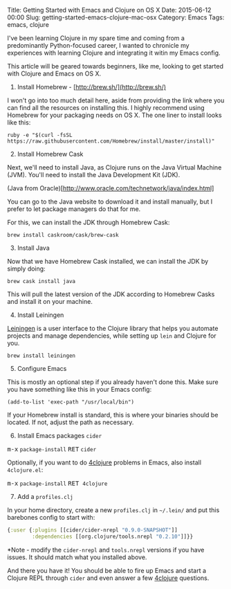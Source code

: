 Title: Getting Started with Emacs and Clojure on OS X
Date: 2015-06-12 00:00
Slug: getting-started-emacs-clojure-mac-osx
Category: Emacs
Tags: emacs, clojure


I've been learning Clojure in my spare time and coming from a
predominantly Python-focused career, I wanted to chronicle my
experiences with learning Clojure and integrating it witin my Emacs
config.

This article will be geared towards beginners, like me, looking to get
started with Clojure and Emacs on OS X.

1) Install Homebrew - [http://brew.sh/](http://brew.sh/)

I won't go into too much detail here, aside from providing the link
where you can find all the resources on installing this. I highly
recommend using Homebrew for your packaging needs on OS X. The one
liner to install looks like this:

```console
ruby -e "$(curl -fsSL https://raw.githubusercontent.com/Homebrew/install/master/install)"
```

2) Install Homebrew Cask

Next, we'll need to install Java, as Clojure runs on the Java Virtual
Machine (JVM). You'll need to install the Java Development Kit (JDK).

(Java from Oracle)[http://www.oracle.com/technetwork/java/index.html]

You can go to the Java website to download it and install manually,
but I prefer to let package managers do that for me.

For this, we can install the JDK through Homebrew Cask:

```console
brew install caskroom/cask/brew-cask
```

3) Install Java

Now that we have Homebrew Cask installed, we can install the JDK by
simply doing:

```console
brew cask install java
```

This will pull the latest version of the JDK according to Homebrew
Casks and install it on your machine.

4) Install Leiningen

[Leiningen](http://leiningen.org/) is a user interface to the Clojure
library that helps you automate projects and manage dependencies,
while setting up `lein` and Clojure for you.

```console
brew install leiningen
```

5) Configure Emacs

This is mostly an optional step if you already haven't done this. Make
sure you have something like this in your Emacs config:

```elisp
(add-to-list 'exec-path "/usr/local/bin")
```

If your Homebrew install is standard, this is where your binaries
should be located. If not, adjust the path as necessary.

6) Install Emacs packages `cider`

<kbd>m-x</kbd> `package-install` <kbd>RET</kbd> `cider`

Optionally, if you want to do [4clojure](https://www.4clojure.com/)
problems in Emacs, also install `4clojure.el`:

<kbd>m-x</kbd> `package-install` <kbd>RET</kdd> `4clojure`

7) Add a `profiles.clj`

In your home directory, create a new `profiles.clj` in `~/.lein/` and put this barebones config to start with:

```clojure
{:user {:plugins [[cider/cider-nrepl "0.9.0-SNAPSHOT"]]
        :dependencies [[org.clojure/tools.nrepl "0.2.10"]]}}
```

*Note - modify the `cider-nrepl` and `tools.nrepl` versions if you
 have issues. It should match what you installed above.

And there you have it! You should be able to fire up Emacs and start a
Clojure REPL through `cider` and even answer a few
[4clojure](https://www.4clojure.com/) questions.
